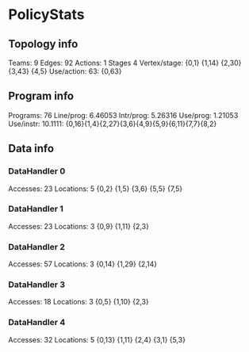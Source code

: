 # PolicyStats
## Topology info
Teams:		9
Edges:		92
Actions:	1
Stages		4
Vertex/stage:	{0,1} {1,14} {2,30} {3,43} {4,5} 
Use/action:	63: {0,63} 

## Program info
Programs:	76
Line/prog:	6.46053
Intr/prog:	5.26316
Use/prog:	1.21053
Use/instr:	10.1111: {0,16}{1,4}{2,27}{3,6}{4,9}{5,9}{6,11}{7,7}{8,2}

## Data info

### DataHandler 0
Accesses:	23
Locations:	5
{0,2} {1,5} {3,6} {5,5} {7,5} 

### DataHandler 1
Accesses:	23
Locations:	3
{0,9} {1,11} {2,3} 

### DataHandler 2
Accesses:	57
Locations:	3
{0,14} {1,29} {2,14} 

### DataHandler 3
Accesses:	18
Locations:	3
{0,5} {1,10} {2,3} 

### DataHandler 4
Accesses:	32
Locations:	5
{0,13} {1,11} {2,4} {3,1} {5,3} 